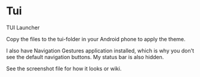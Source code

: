 # Tui
TUI Launcher 

Copy the files to the tui-folder in your Android phone to apply the theme.

I also have Navigation Gestures application installed, which is why you don't see the default navigation buttons. 
My status bar is also hidden.

See the screenshot file for how it looks or wiki.
